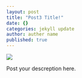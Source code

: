 ```yaml
---
layout: post
title: "Post3 Title!"
date: {}
categories: jekyll update
author: auther name
published: true
---
```


![](../../../../../../images/img-4.png)

Post your descreption here.